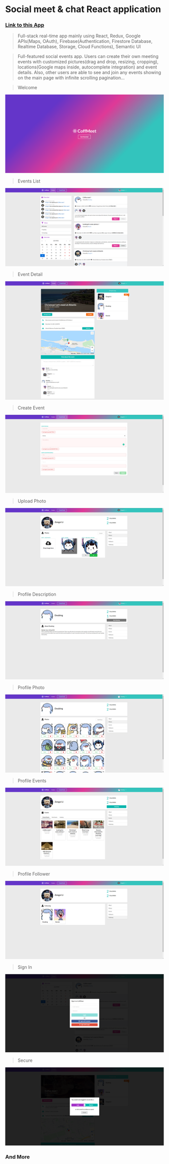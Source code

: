 # Social meet & chat React application
### [Link to this App](https://coffmeet.netlify.app/)
> Full-stack real-time app mainly using React, Redux, Google APIs(Maps, OAuth), Firebase(Authentication, Firestore Database, Realtime Database, Storage, Cloud Functions), Semantic UI

> Full-featured social events app. Users can create their own meeting events with customized pictures(drag and drop, resizing, cropping), locations(Google maps inside, autocomplete integration) and event details. Also, other users are able to see and join any events showing on the main page with infinite scrolling pagination...

> Welcome

![alt text](https://github.com/zongxilli/CoffMeet/blob/main/public/DemoImages/DemoStartPage.png)
> Events List

![alt text](https://github.com/zongxilli/CoffMeet/blob/main/public/DemoImages/eventsList.png)
> Event Detail

![alt text](https://github.com/zongxilli/CoffMeet/blob/main/public/DemoImages/eventDetail.png)
> Create Event

![alt text](https://github.com/zongxilli/CoffMeet/blob/main/public/DemoImages/createEvent.png)
> Upload Photo

![alt text](https://github.com/zongxilli/CoffMeet/blob/main/public/DemoImages/cutAndUploadPhoto.png)
> Profile Description

![alt text](https://github.com/zongxilli/CoffMeet/blob/main/public/DemoImages/profileDescription.png)
> Profile Photo
> 
![alt text](https://github.com/zongxilli/CoffMeet/blob/main/public/DemoImages/profilePhoto.png)
> Profile Events

![alt text](https://github.com/zongxilli/CoffMeet/blob/main/public/DemoImages/profileEvents.png)
> Profile Follower

![alt text](https://github.com/zongxilli/CoffMeet/blob/main/public/DemoImages/profileFollowers.png)
> Sign In

![alt text](https://github.com/zongxilli/CoffMeet/blob/main/public/DemoImages/signInModal.png)
> Secure 

![alt text](https://github.com/zongxilli/CoffMeet/blob/main/public/DemoImages/secureModal.png)
### And More
